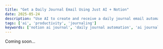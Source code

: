 ```yaml
---
title: "Get a Daily Journal Email Using Just AI + Notion"
date: 2025-05-24
description: "Use AI to create and receive a daily journal email automatically."
tags: ['ai', 'productivity', 'journaling']
keywords: ['notion ai journal', 'daily journal automation', 'ai journaling']
---
```


<!-- Content placeholder for: Get a Daily Journal Email Using Just AI + Notion -->

Coming soon...